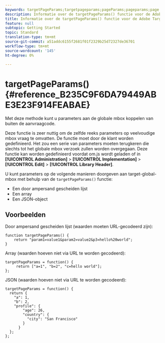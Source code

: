 ```yaml
---
keywords: targetPageParams;targetpageparams;pageParams;pageparams;page params;page parameters;at.js;functions;function
description: Informatie over de targetPageParams() functie voor de Adobe Target at.js JavaScript bibliotheek.
title: Informatie over de targetPageParams() functie voor de Adobe Target at.js JavaScript bibliotheek.
feature: null
subtopic: Getting Started
topic: Standard
translation-type: tm+mt
source-git-commit: a51addc6155f2681f01f2329b25d72327de36701
workflow-type: tm+mt
source-wordcount: '145'
ht-degree: 0%

---
```



# targetPageParams() {#reference_B235C9F6DA79449ABE3E23F914FEABAE}

Met deze methode kunt u parameters aan de globale mbox koppelen van buiten de aanvraagcode.

Deze functie is zeer nuttig om de zelfde reeks parameters op veelvoudige mbox vraag te omvatten. De functie moet door de klant worden gedefinieerd. Het zou een serie van parameters moeten terugkeren die slechts tot het globale mbox verzoek zullen worden overgegaan. Deze functie kan worden gedefinieerd voordat om.js wordt geladen of in **[!UICONTROL Administration]** > **[!UICONTROL Implementation]** > **[!UICONTROL Edit]** > **[!UICONTROL Library Header]**.

U kunt parameters op de volgende manieren doorgeven aan target-global-mbox met behulp van de `targetPageParams()` functie:

* Een door ampersand gescheiden lijst
* Een array
* Een JSON-object

## Voorbeelden

Door ampersand gescheiden lijst (waarden moeten URL-gecodeerd zijn):

```
function targetPageParams() { 
    return "param1=value1&param2=value2&p3=hello%20world"; 
}
```

Array (waarden hoeven niet via URL te worden gecodeerd):

```
targetPageParams = function() { 
     return ["a=1", "b=2", "c=hello world"]; 
};
```

JSON (waarden hoeven niet via URL te worden gecodeerd):

```
targetPageParams = function() { 
  return { 
    "a": 1, 
    "b": 2, 
    "profile": { 
        "age": 26, 
        "country": { 
          "city": "San Francisco" 
        } 
      } 
  }; 
};
```
